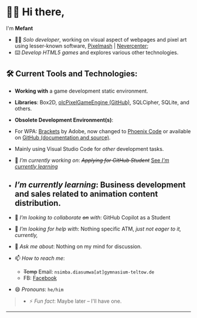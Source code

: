 # 👋🏿 Hi there,
I'm **Mefant**

* 👦🏿 *Solo developer*, working on visual aspect of webpages and pixel art using lesser-known software, [Pixelmash](https://nevercenter.com/pixelmash/ "Pixelmash by Nevercenter") | [Nevercenter](https://nevercenter.com/ "Nevercenter");
* ⌨️ *Develop HTML5 games* and explores various other technologies.

## 🛠️ Current Tools and Technologies:
  * **Working with** a game development static environment.
  * **Libraries**: Box2D, [olcPixelGameEngine (GitHub)](https://github.com/OneLoneCoder/olcPixelGameEngine), SQLCipher, SQLite, and others.
  * **Obsolete Development Environment(s)**: 
  * For WPA: [Brackets](https://brackets.io/ "Brackets is maintained by the brackets.io community") by Adobe, now changed to [Phoenix Code](https://phcode.io/ "Phoenix is a modern open-source and free software code editor") or available on [GitHub (documentation and source)](https://github.com/phcode-dev/phoenix/).
  * Mainly using Visual Studio Code for *other* development tasks.

* 🔭 _I’m currently working on_: ~~*Applying for GitHub Student*~~ [See *I'm currently learning*](#im-currently-learning-business-development-and-sales-related-to-animation-content-distribution)
* ## _I’m currently learning_: Business development and sales related to animation content distribution.
* 👯 _I’m looking to collaborate ~~on~~ with_: GitHub Copilot as a Student
* 🤔 _I’m looking for help with_: Nothing specific ATM, *just not eager to it, currently,*
* 💬 _Ask me about_: Nothing on my mind for discussion.
* 📫 _How to reach me_:
  * ~~Temp~~ Email: `nsimba.diasumwa[at]gymnasium-teltow.de`
  * FB: [Facebook](https://www.facebook.com/dieter.bodof "My Facebook Profile")
* 😄 *Pronouns*:
 `he/him`
> * ⚡ _Fun fact_: Maybe later – I'll have one.

* * *
<!--TODO: Add more **stuff** but not necessarily update sections regularly-->

